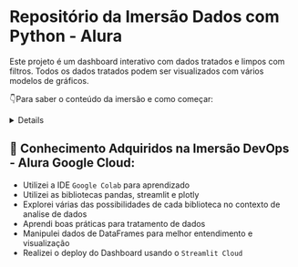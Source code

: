 # Repositório da Imersão Dados com Python - Alura

Este projeto é um dashboard interativo com dados tratados e limpos com filtros. Todos os dados tratados podem ser visualizados com vários modelos de gráficos.

👇Para saber o conteúdo da imersão e como começar:
<details>
   
## Pré-requisitos

- [Python 3.10 ou superior instalado](https://www.python.org/downloads/)
- [Git](https://git-scm.com/downloads)
- [Streamlit](https://streamlit.io/cloud)

## Passos para subir o projeto

1. **Clone este repositório.**
   

2. **Crie um ambiente virtual:**
   ```sh
   python3 -m venv .venv
   ```

3. **Ative o ambiente virtual:**
   - No Linux/Mac:
     ```sh
     source .venv/bin/activate
     ```
   - No Windows:
     ```sh
     .venv\Scripts\activate
     ```

4. **Instale as dependências:**
   ```sh
   pip install -r requirements.txt
   ```

5. **Execute a aplicação:**
   ```sh
   streamlit run app.py
   ```

6. **Acesse localmente seu dashboard:**

   Abra o navegador e acesse:  
   [http://localhost](http://localhost) com a porta designada.

---

## Estrutura do Projeto

- `app.py`: Arquivo principal da aplicação.
- `requirements.txt`: Lista de dependências do projeto.

---

- Os dados oferecidos para o dashboard são de um repositório. Necessita verificar a disponibilidade.

</details>

## 🧠 Conhecimento Adquiridos na Imersão DevOps - Alura Google Cloud:

- Utilizei a IDE `Google Colab` para aprendizado
- Utilizei as bibliotecas pandas, streamlit e plotly
- Explorei várias das possibilidades de cada biblioteca no contexto de analise de dados
- Aprendi boas práticas para tratamento de dados
- Manipulei dados de DataFrames para melhor entendimento e visualização
- Realizei o deploy do Dashboard usando o `Streamlit Cloud`
